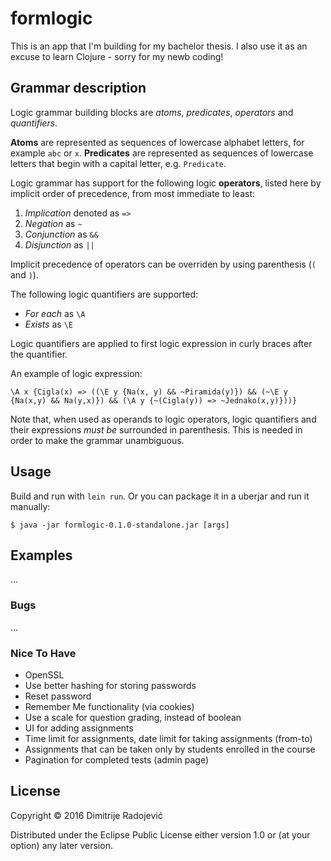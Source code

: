 # formlogic

This is an app that I'm building for my bachelor thesis. I also use it as an
excuse to learn Clojure - sorry for my newb coding!

## Grammar description

Logic grammar building blocks are *atoms*, *predicates*, *operators* and
*quantifiers*.

**Atoms** are represented as sequences of lowercase alphabet letters, for example
`abc` or `x`. **Predicates** are represented as sequences of lowercase letters that
begin with a capital letter, e.g. `Predicate`.

Logic grammar has support for the following logic **operators**, listed here by
implicit order of precedence, from most immediate to least:

1. _Implication_ denoted as `=>`
2. _Negation_ as `~`
3. _Conjunction_ as `&&`
4. _Disjunction_ as `||`

Implicit precedence of operators can be overriden by using parenthesis (`(` and `)`).

The following logic quantifiers are supported:

* _For each_ as `\A`
* _Exists_ as `\E`

Logic quantifiers are applied to first logic expression in curly braces after
the quantifier.

An example of logic expression:
```
\A x {Cigla(x) => ((\E y {Na(x, y) && ~Piramida(y)}) && (~\E y {Na(x,y) && Na(y,x)}) && (\A y {~(Cigla(y)) => ~Jednako(x,y)}))}
```

Note that, when used as operands to logic operators, logic quantifiers and
their expressions *must be* surrounded in parenthesis. This is needed in order to
make the grammar unambiguous.

## Usage

Build and run with `lein run`. Or you can package it in a uberjar and run it
manually:

    $ java -jar formlogic-0.1.0-standalone.jar [args]

## Examples

...

### Bugs

...

### Nice To Have
* OpenSSL
* Use better hashing for storing passwords
* Reset password
* Remember Me functionality (via cookies)
* Use a scale for question grading, instead of boolean
* UI for adding assignments
* Time limit for assignments, date limit for taking assignments (from-to)
* Assignments that can be taken only by students enrolled in the course
* Pagination for completed tests (admin page)
## License

Copyright © 2016 Dimitrije Radojević

Distributed under the Eclipse Public License either version 1.0 or (at
your option) any later version.
